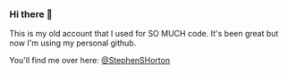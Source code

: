 ### Hi there 👋

This is my old account that I used for SO MUCH code. It's been great but now I'm using my personal github.

You'll find me over here: [@StephenSHorton](https://github.com/StephenSHorton)
